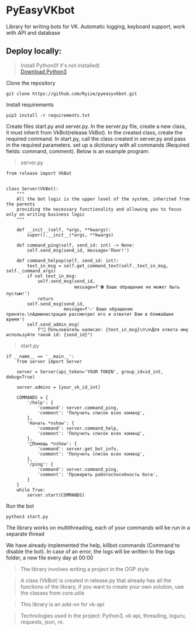 # PyEasyVKbot

Library for writing bots for VK. Automatic logging, keyboard support, work with API and database

## Deploy locally:

> Install Python(If it's not installed)<br>
> [Download Python3](https://www.python.org/downloads/)

Clone the repository
```
git clone https://github.com/Ryize/pyeasyvkbot.git
```

Install requirements
```
pip3 install -r requirements.txt
```

Create files start.py and server.py.
In the server.py file, create a new class, it must inherit from VkBot(release.VkBot). In the created class, create the required command.
In start.py, call the class created in server.py and pass in the required parameters.
set up a dictionary with all commands (Required fields: command, comment).
Below is an example program:

> server.py
```
from release import VkBot


class Server(VkBot):
    """
    All the bot logic is the upper level of the system, inherited from the parents
    providing the necessary functionality and allowing you to focus only on writing business logic
    """

    def __init__(self, *args, **kwargs):
        super().__init__(*args, **kwargs)

    def command_ping(self, send_id: int) -> None:
        self.send_msg(send_id, message='Понг!')

    def command_helpop(self, send_id: int):
        text_in_msg = self.get_command_text(self._text_in_msg, self._command_args)
        if not text_in_msg:
            self.send_msg(send_id,
                          message=f'⛔️ Ваше обращение не может быть пустым!')
            return
        self.send_msg(send_id,
                      message=f'✅ Ваше обращение принято.\nАдминистрация рассмотрит его и ответит Вам в ближайшее время')
        self.send_admin_msg(
            f"👤 Пользователь написал: {text_in_msg}\n\n📞Для ответа ему используйте такой id: {send_id}")
```

> start.py
```
if __name__ == '__main__':
    from server import Server

    server = Server(api_token='YOUR TOKEN', group_id=id_int, debug=True)

    server.admins = [your_vk_id_int]

    COMMANDS = {
        '/help': {
            'command': server.command_ping,
            'comment': 'Получить список всех команд',
        },
        'Начать *nshow': {
            'command': server.command_help,
            'comment': 'Получить список всех команд',
        },
        '🔎Помощь *nshow': {
            'command': server.get_bot_info,
            'comment': 'Получить список всех команд',
        },
        '/ping': {
            'command': server.command_ping,
            'comment': 'Проверить работоспособность бота',
        }
    }
    while True:
        server.start(COMMANDS)
```

Run the bot
```
python3 start.py
```

The library works on multithreading, each of your commands will be run in a separate thread

We have already implemented the help, killbot commands (Command to disable the bot).
In case of an error, the logs will be written to the logs folder, a new file every day at 00:00

> The library involves writing a project in the OOP style

> A class (VkBot) is created in release.py that already has all the functions of the library, if you want to create your own solution, use the classes from core.utils

> This library is an add-on for vk-api

> Technologies used in the project: Python3, vk-api, threading, loguru, requests, json, re.
